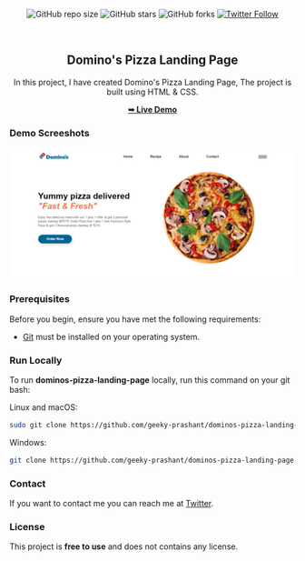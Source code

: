 <div align="center">
  
  ![GitHub repo size](https://img.shields.io/github/repo-size/geeky-prashant/dominos-pizza-landing-page)
  ![GitHub stars](https://img.shields.io/github/stars/geeky-prashant/dominos-pizza-landing-page)
  ![GitHub forks](https://img.shields.io/github/forks/geeky-prashant/dominos-pizza-landing-page?style=social)
  [![Twitter Follow](https://img.shields.io/twitter/follow/geekyprashant?style=social)](https://twitter.com/intent/follow?screen_name=geekyprashant)
 
  <br />

  <h2 align="center">Domino's Pizza Landing Page</h2>

  In this project, I have created Domino's Pizza Landing Page, The project is built using HTML & CSS.

  <a href="https://geeky-prashant.github.io/dominos-pizza-landing-page/"><strong>➥ Live Demo</strong></a>

</div>

### Demo Screeshots

![Domino's Pizza Landing Page Desktop Demo](./readme-images/Dominos-Pizza-Landing-Page.png "Desktop Demo")

### Prerequisites

Before you begin, ensure you have met the following requirements:

* [Git](https://git-scm.com/downloads "Download Git") must be installed on your operating system.

### Run Locally

To run **dominos-pizza-landing-page** locally, run this command on your git bash:

Linux and macOS:

```bash
sudo git clone https://github.com/geeky-prashant/dominos-pizza-landing-page.git
```

Windows:

```bash
git clone https://github.com/geeky-prashant/dominos-pizza-landing-page.git
```

### Contact

If you want to contact me you can reach me at [Twitter](https://www.twitter.com/geekyprashant).

### License

This project is **free to use** and does not contains any license.
